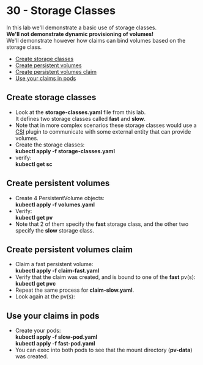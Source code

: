 # 30 - Storage Classes

In this lab we'll demonstrate a basic use of storage classes.  
**We'll not demonstrate dynamic provisioning of volumes!**  
We'll demonstrate however how claims can bind volumes based on the storage class.

- [Create storage classes](#Create-storage-classes)
- [Create persistent volumes](#Create-persistent-volumes)
- [Create persistent volumes claim](#Create-persistent-volumes-claim)
- [Use your claims in pods](#Use-your-claims-in-pods)

## Create storage classes

- Look at the **storage-classes.yaml** file from this lab.  
It defines two storage classes called **fast** and **slow**.
- Note that in more complex scenarios these storage classes would use a [CSI](#https://kubernetes.io/blog/2019/01/15/container-storage-interface-ga/) plugin to communicate with some external entity that can provide volumes.
- Create the storage classes:  
**kubectl apply -f storage-classes.yaml**
- verify:  
**kubectl get sc**


## Create persistent volumes

- Create 4 PersistentVolume objects:  
**kubectl apply -f volumes.yaml**
- Verify:  
**kubectl get pv**
- Note that 2 of them specify the **fast** storage class, and the other two specify the **slow** storage class. 


## Create persistent volumes claim

- Claim a fast persistent volume:  
**kubectl apply -f claim-fast.yaml**
- Verify that the claim was created, and is bound to one of the **fast** pv(s):  
**kubectl get pvc**
- Repeat the same process for **claim-slow.yaml**.
- Look again at the pv(s):  


## Use your claims in pods

- Create your pods:  
**kubectl apply -f slow-pod.yaml**  
**kubectl apply -f fast-pod.yaml**
- You can exec into both pods to see that the mount directory (**pv-data**) was created.



